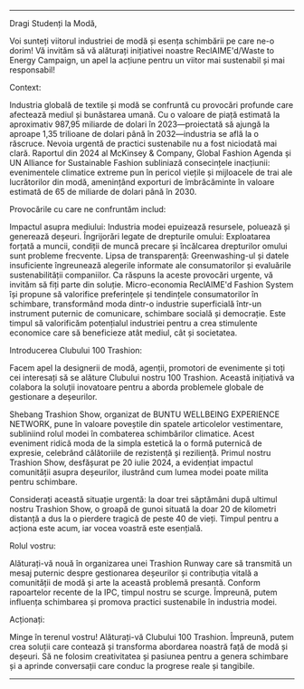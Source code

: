 ---

Dragi Studenți la Modă,

Voi sunteți viitorul industriei de modă și esența schimbării pe care ne-o dorim! Vă invităm să vă alăturați inițiativei noastre ReclAIME'd/Waste to Energy Campaign, un apel la acțiune pentru un viitor mai sustenabil și mai responsabil!

Context:

Industria globală de textile și modă se confruntă cu provocări profunde care afectează mediul și bunăstarea umană. Cu o valoare de piață estimată la aproximativ 987,95 miliarde de dolari în 2023—proiectată să ajungă la aproape 1,35 trilioane de dolari până în 2032—industria se află la o răscruce. Nevoia urgentă de practici sustenabile nu a fost niciodată mai clară. Raportul din 2024 al McKinsey & Company, Global Fashion Agenda și UN Alliance for Sustainable Fashion subliniază consecințele inacțiunii: evenimentele climatice extreme pun în pericol viețile și mijloacele de trai ale lucrătorilor din modă, amenințând exporturi de îmbrăcăminte în valoare estimată de 65 de miliarde de dolari până în 2030.

Provocările cu care ne confruntăm includ:

Impactul asupra mediului: Industria modei epuizează resursele, poluează și generează deșeuri.
Îngrijorări legate de drepturile omului: Exploatarea forțată a muncii, condiții de muncă precare și încălcarea drepturilor omului sunt probleme frecvente.
Lipsa de transparență: Greenwashing-ul și datele insuficiente îngreunează alegerile informate ale consumatorilor și evaluările sustenabilității companiilor.
Ca răspuns la aceste provocări urgente, vă invităm să fiți parte din soluție. Micro-economia ReclAIME'd Fashion System își propune să valorifice preferințele și tendințele consumatorilor în schimbare, transformând moda dintr-o industrie superficială într-un instrument puternic de comunicare, schimbare socială și democrație. Este timpul să valorificăm potențialul industriei pentru a crea stimulente economice care să beneficieze atât mediul, cât și societatea.

Introducerea Clubului 100 Trashion:

Facem apel la designerii de modă, agenții, promotori de evenimente și toți cei interesați să se alăture Clubului nostru 100 Trashion. Această inițiativă va colabora la soluții inovatoare pentru a aborda problemele globale de gestionare a deșeurilor.

Shebang Trashion Show, organizat de BUNTU WELLBEING EXPERIENCE NETWORK, pune în valoare poveștile din spatele articolelor vestimentare, subliniind rolul modei în combaterea schimbărilor climatice. Acest eveniment ridică moda de la simpla estetică la o formă puternică de expresie, celebrând călătoriile de rezistență și reziliență. Primul nostru Trashion Show, desfășurat pe 20 iulie 2024, a evidențiat impactul comunității asupra deșeurilor, ilustrând cum lumea modei poate milita pentru schimbare.

Considerați această situație urgentă: la doar trei săptămâni după ultimul nostru Trashion Show, o groapă de gunoi situată la doar 20 de kilometri distanță a dus la o pierdere tragică de peste 40 de vieți. Timpul pentru a acționa este acum, iar vocea voastră este esențială.

Rolul vostru:

Alăturați-vă nouă în organizarea unei Trashion Runway care să transmită un mesaj puternic despre gestionarea deșeurilor și contribuția vitală a comunității de modă și arte la această problemă presantă. Conform rapoartelor recente de la IPC, timpul nostru se scurge. Împreună, putem influența schimbarea și promova practici sustenabile în industria modei.

Acționați:

Minge în terenul vostru! Alăturați-vă Clubului 100 Trashion. Împreună, putem crea soluții care contează și transforma abordarea noastră față de modă și deșeuri. Să ne folosim creativitatea și pasiunea pentru a genera schimbare și a aprinde conversații care conduc la progrese reale și tangibile.

---